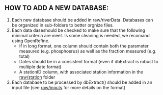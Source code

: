 ## HOW TO ADD A NEW DATABASE:

1. Each new database should be added in raw/riverData. Databases can be organized in sub-folders to better orgnize files.
2. Each data daseshould be checked to make sure that the following minimal criteria are meet. Is some cleaning is needed, we 
recomand using OpenRefine. 
	- If in long format, one column should contain both the parameter measured (e.g. phosphosrus) as well as the fraction
	 measured (e.g. total)
	- Dates should be in a consistent format (even if dbExtract is robust to multiple date format)
	- A stationID column, with associated station information in the [raw/station](https://github.com/nicolasfstgelais/dbExtract/blob/master/stations) folder 
3. Each database to be processed by dbExtract() should be added in an input file (see [raw/inputs](https://github.com/nicolasfstgelais/dbExtract/blob/master/inputs) for more details on the format)

